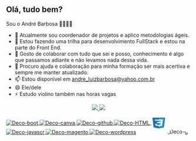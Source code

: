 ## Olá, tudo bem?
Sou o André Barbosa 👋👋👋👋

- 🔭 Atualmente sou coordenador de projetos e aplico metodologias ágeis.
- 🌱 Estou fazendo uma trilha para desenvolvimento FullStack e estou na parte do Front End.
- 👯 Gosto de colaborar com tudo que sei e posso, conhecimento é algo que passamos adiante e não levamos nada dessa vida.
- 🤔 Procuro ajuda e colaboração para minha formação ser mais acertiva e sempre me manter atualizado.
- 📫 Estou disponível em andre_luizbarbosa@yahoo.com.br
- 😄 Ele/dele
- ⚡ Estudo violino também nas horas vagas

<div align="center">
  <a href="https://github.com/DecoLB">
  <img height="140em" src="https://github-readme-stats.vercel.app/api?username=DecoLB&show_icons=true&theme=tokyonight&include_all_commits=true&count_private=true"/>
  <img height="140em" src="https://github-readme-stats.vercel.app/api/top-langs/?username=DecoLB&layout=compact&langs_count=7&theme=tokyonight"/>
</div>
  
  <div style="display: inline_block"><br>
  <img align="center" alt="Deco-boot" height="30" width="40" src="https://cdn.jsdelivr.net/gh/devicons/devicon/icons/bootstrap/bootstrap-original.svg">
  <img align="center" alt="Deco-canva" height="30" width="40" src="https://cdn.jsdelivr.net/gh/devicons/devicon/icons/canva/canva-original.svg">
  <img align="center" alt="Deco-github" height="30" width="40" src="https://cdn.jsdelivr.net/gh/devicons/devicon/icons/github/github-original.svg">
  <img align="center" alt="Deco-HTML" height="30" width="40" src="https://cdn.jsdelivr.net/gh/devicons/devicon/icons/html5/html5-original.svg">
  <img align="center" alt="Deco-CSS" height="30" width="40" src="https://raw.githubusercontent.com/devicons/devicon/master/icons/css3/css3-original.svg">
  <img align="center" alt="Deco-javascr" height="30" width="40" src="https://cdn.jsdelivr.net/gh/devicons/devicon/icons/javascript/javascript-original.svg">
  <img align="center" alt="Deco-magento" height="30" width="40" src="https://cdn.jsdelivr.net/gh/devicons/devicon/icons/magento/magento-original.svg">
  <img align="center" alt="Deco-wordpress" height="30" width="40" src="https://cdn.jsdelivr.net/gh/devicons/devicon/icons/wordpress/wordpress-plain.svg">
  <img align="right" alt="Deco-gif" height="150" style="border-radius:50px;"src="https://anatomia-papel-e-caneta.com/wp-content/uploads/2019/06/programador.gif">
</div>
  
  
